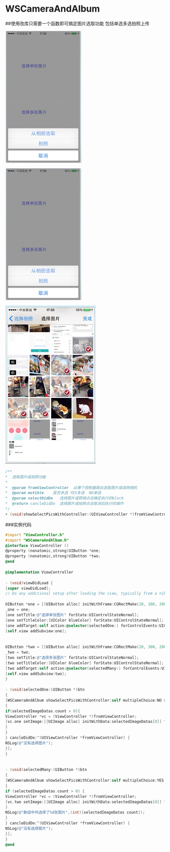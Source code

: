 # WSCameraAndAlbum

##使用改库只需要一个函数即可搞定图片选取功能 包括单选多选拍照上传

![图片名称](https://github.com/wuyuedefeng/WSCameraAndAlbum/blob/master/DemoGetImageFromCameraAndAlbum/IMG_1077.png)

![图片名称](https://github.com/wuyuedefeng/WSCameraAndAlbum/blob/master/DemoGetImageFromCameraAndAlbum/IMG_1078.png)

![图片名称](https://github.com/wuyuedefeng/WSCameraAndAlbum/blob/master/DemoGetImageFromCameraAndAlbum/IMG_1079.png)

```objective-c
/**
*  选取图片或拍照功能
*
*  @param fromViewController  从哪个控制器跳出选取图片或调用相机
*  @param mutible    是否多选 YES多选  NO单选
*  @param selectDidDo   选择图片或照相点击确定执行的block 
*  @return cancleDidDo  选择图片或拍照点击取消后执行的操作
*/
+ (void)showSelectPicsWithController:(UIViewController *)fromViewController multipleChoice:(BOOL)mutible selectDidDo:(ImagePickerSelected)selectDidDo cancleDidDo:(ImagePickerCancled)cancleDidDo;

```

###实例代码

```objective-c
#import "ViewController.h"
#import "WSCameraAndAlbum.h"
@interface ViewController ()
@property (nonatomic,strong)UIButton *one;
@property (nonatomic,strong)UIButton *two;
@end

@implementation ViewController

- (void)viewDidLoad {
[super viewDidLoad];
// Do any additional setup after loading the view, typically from a nib.

UIButton *one = [[UIButton alloc] initWithFrame:CGRectMake(20, 100, 200, 100)];
_one = one;
[one setTitle:@"选择单张图片" forState:UIControlStateNormal];
[one setTitleColor:[UIColor blueColor] forState:UIControlStateNormal];
[one addTarget:self action:@selector(selectedOne:) forControlEvents:UIControlEventTouchUpInside];
[self.view addSubview:one];


UIButton *two = [[UIButton alloc] initWithFrame:CGRectMake(20, 300, 200, 100)];
_two = two;
[two setTitle:@"选择多张图片" forState:UIControlStateNormal];
[two setTitleColor:[UIColor blueColor] forState:UIControlStateNormal];
[two addTarget:self action:@selector(selectedMany:) forControlEvents:UIControlEventTouchUpInside];
[self.view addSubview:two];
}

- (void)selectedOne:(UIButton *)btn
{
[WSCameraAndAlbum showSelectPicsWithController:self multipleChoice:NO selectDidDo:^(UIViewController *fromViewController, NSArray *selectedImageDatas) {
{
if(selectedImageDatas.count > 0){
ViewController *vc = (ViewController *)fromViewController;
[vc.one setImage:[[UIImage alloc] initWithData:selectedImageDatas[0]] forState:UIControlStateNormal];
}
}
} cancleDidDo:^(UIViewController *fromViewController) {
NSLog(@"没有选择图片");
}];
}


- (void)selectedMany:(UIButton *)btn
{
[WSCameraAndAlbum showSelectPicsWithController:self multipleChoice:YES selectDidDo:^(UIViewController *fromViewController, NSArray *selectedImageDatas) {
{
if (selectedImageDatas.count > 0) {
ViewController *vc = (ViewController *)fromViewController;
[vc.two setImage:[[UIImage alloc] initWithData:selectedImageDatas[0]] forState:UIControlStateNormal];
}
NSLog(@"数组中共选择了%d张图片",(int)[selectedImageDatas count]);
}
} cancleDidDo:^(UIViewController *fromViewController) {
NSLog(@"没有选择图片");
}];
}
@end


```